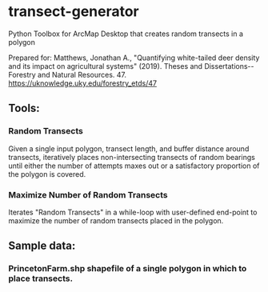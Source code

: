 # transect-generator
Python Toolbox for ArcMap Desktop that creates random transects in a polygon

Prepared for: Matthews, Jonathan A., "Quantifying white-tailed deer density and its impact on agricultural systems" (2019). Theses and Dissertations--Forestry and Natural Resources. 47. https://uknowledge.uky.edu/forestry_etds/47

## Tools:
### Random Transects
Given a single input polygon, transect length, and buffer distance around transects, iteratively places non-intersecting transects of random bearings until either the number of attempts maxes out or a satisfactory proportion of the polygon is covered. 
### Maximize Number of Random Transects
Iterates "Random Transects" in a while-loop with user-defined end-point to maximize the number of random transects placed in the polygon.

## Sample data:
### PrincetonFarm.shp shapefile of a single polygon in which to place transects.

